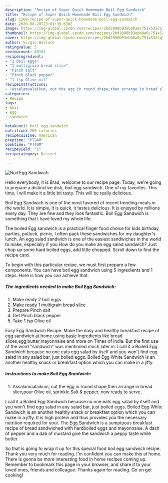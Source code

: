```yaml
---
description: "Recipe of Super Quick Homemade Boil Egg Sandwich"
title: "Recipe of Super Quick Homemade Boil Egg Sandwich"
slug: 1268-recipe-of-super-quick-homemade-boil-egg-sandwich
date: 2020-08-20T23:01:39.630Z
image: https://img-global.cpcdn.com/recipes/2bd2090b93ebb0a0/751x532cq70/boil-egg-sandwich-recipe-main-photo.jpg
thumbnail: https://img-global.cpcdn.com/recipes/2bd2090b93ebb0a0/751x532cq70/boil-egg-sandwich-recipe-main-photo.jpg
cover: https://img-global.cpcdn.com/recipes/2bd2090b93ebb0a0/751x532cq70/boil-egg-sandwich-recipe-main-photo.jpg
author: Virgie Wallace
ratingvalue: 5
reviewcount: 40101
recipeingredient:
- "2 boil eggs"
- "1 multigrain bread slice"
- "Pinch salt"
- "Pinch black pepper"
- "1 tsp Olive oil"
recipeinstructions:
- "Assalamualaikum, cut the egg in round shape,then arrange in bread slice,pour Olive oil, sprinkle Salt &amp; pepper, now ready to serve."
categories:
- Recipe
tags:
- boil
- egg
- sandwich

katakunci: boil egg sandwich 
nutrition: 269 calories
recipecuisine: American
preptime: "PT24M"
cooktime: "PT40M"
recipeyield: "1"
recipecategory: Dessert

---
```



![Boil Egg Sandwich](https://img-global.cpcdn.com/recipes/2bd2090b93ebb0a0/751x532cq70/boil-egg-sandwich-recipe-main-photo.jpg)

Hello everybody, it is Brad, welcome to our recipe page. Today, we're going to prepare a distinctive dish, boil egg sandwich. One of my favorites. This time, I will make it a little bit tasty. This will be really delicious.

Boil Egg Sandwich is one of the most favored of recent trending meals in the world. It is simple, it is quick, it tastes delicious. It is enjoyed by millions every day. They are fine and they look fantastic. Boil Egg Sandwich is something that I have loved my whole life.

The boiled Egg sandwich is a practical finger food choice for kids birthday parties, potluck, picnic, I often pack these sandwiches for my daughter&#39;s lunch. An egg salad sandwich is one of the easiest sandwiches in the world to make, especially if you How do you make an egg salad sandwich? Just chop up some hard boiled eggs, add little chopped. Scroll down to find the recipe card.


To begin with this particular recipe, we must first prepare a few components. You can have boil egg sandwich using 5 ingredients and 1 steps. Here is how you can achieve that.

<!--inarticleads1-->

##### The ingredients needed to make Boil Egg Sandwich:

1. Make ready 2 boil eggs
1. Make ready 1 multigrain bread slice
1. Prepare Pinch salt
1. Get Pinch black pepper
1. Take 1 tsp Olive oil


Easy Egg Sandwich Recipe: Make the easy and healthy breakfast recipe of egg sandwich at home using basic ingredients like bread slices,egg,butter,mayonnaise and more on Times of India. But the first use of the word &#34;sandwich&#34; was mentioned much later in. I call it a Boiled Egg Sandwich because no one eats egg salad by itself and you won&#39;t find egg salad in any salad bar, just boiled eggs. Boiled Egg White Sandwich is an another healthy snack or breakfast option which you can make in a jiffy. 

<!--inarticleads2-->

##### Instructions to make Boil Egg Sandwich:

1. Assalamualaikum, cut the egg in round shape,then arrange in bread slice,pour Olive oil, sprinkle Salt &amp; pepper, now ready to serve.


I call it a Boiled Egg Sandwich because no one eats egg salad by itself and you won&#39;t find egg salad in any salad bar, just boiled eggs. Boiled Egg White Sandwich is an another healthy snack or breakfast option which you can make in a jiffy. It is high protein and thus provides you the necessary nutrition required for your. The Egg Sandwich is a sumptuous breakfast recipe of bread sandwiched with hardboiled eggs and mayonnaise. A dash of pepper and a dab of mustard give the sandwich a peppy taste while butter. 

So that is going to wrap it up for this special food boil egg sandwich recipe. Thank you very much for reading. I'm confident you can make this at home. There is gonna be more interesting food in home recipes coming up. Remember to bookmark this page in your browser, and share it to your loved ones, friends and colleague. Thanks again for reading. Go on get cooking!
